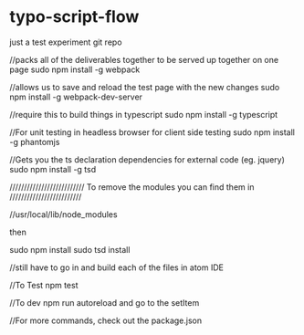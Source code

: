 # typo-script-flow
just a test experiment git repo

//packs all of the deliverables together to be served up together on one page
sudo npm install -g webpack

//allows us to save and reload the test page with the new changes
sudo npm install -g webpack-dev-server

//require this to build things in typescript
sudo npm install -g typescript

//For unit testing in headless browser for client side testing
sudo npm install -g phantomjs

//Gets you the ts declaration dependencies for external code (eg. jquery)
sudo npm install -g tsd


//////////////////////////
To remove the modules you can find them in
/////////////////////////


//usr/local/lib/node_modules


then

sudo npm install
sudo tsd install

//still have to go in and build each of the files in atom IDE

//To Test
npm test

//To dev
npm run autoreload and go to the setItem

//For more commands, check out the package.json
